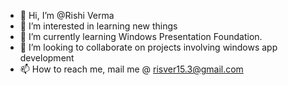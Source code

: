 - 👋 Hi, I’m @Rishi Verma
- 👀 I’m interested in learning new things
- 🌱 I’m currently learning Windows Presentation Foundation.
- 💞️ I’m looking to collaborate on projects involving windows app development
- 📫 How to reach me, mail me @ risver15.3@gmail.com

<!---
Risvera/Risvera is a ✨ special ✨ repository because its `README.md` (this file) appears on your GitHub profile.
You can click the Preview link to take a look at your changes.
--->
